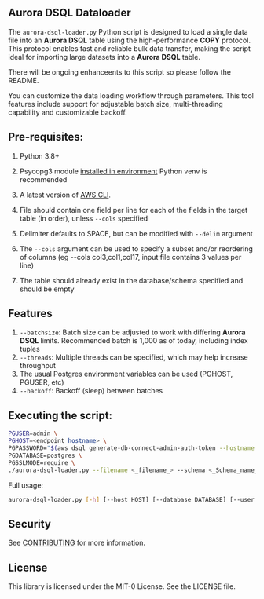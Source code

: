 ## Aurora DSQL Dataloader

The `aurora-dsql-loader.py` Python script is designed to load a single data file into an **Aurora DSQL** table using the high-performance **COPY** protocol. This protocol enables fast and reliable bulk data transfer, making the script ideal for importing large datasets into a **Aurora DSQL** table. 

There will be ongoing enhanceents to this script so please follow the README.

You can customize the data loading workflow through parameters. This tool features include support for adjustable batch size, multi-threading capability and customizable backoff.

## Pre-requisites:

1. Python 3.8+
2. Psycopg3 module [installed in environment](https://www.psycopg.org/psycopg3/docs/basic/install.html)
    Python venv is recommended
3. A latest version of [AWS CLI](https://docs.aws.amazon.com/cli/latest/userguide/getting-started-install.html).

4. File should contain one field per line for each of the fields in the target table (in order), unless `--cols` specified
5. Delimiter defaults to SPACE, but can be modified with `--delim` argument
6. The `--cols` argument can be used to specify a subset and/or reordering of columns (eg --cols col3,col1,col17, input file contains 3 values per line)
7. The table should already exist in the database/schema specified and should be empty

## Features
1. `--batchsize`: Batch size can be adjusted to work with differing **Aurora DSQL** limits. Recommended batch is 1,000 as of today, including index tuples
2. `--threads`: Multiple threads can be specified, which may help increase throughput
3. The usual Postgres environment variables can be used (PGHOST, PGUSER, etc)
4. `--backoff`: Backoff (sleep) between batches

## Executing the script:

```bash
PGUSER=admin \
PGHOST=<endpoint hostname> \
PGPASSWORD="$(aws dsql generate-db-connect-admin-auth-token --hostname $PGHOST --region <region>)" \
PGDATABASE=postgres \
PGSSLMODE=require \
./aurora-dsql-loader.py --filename <_filename_> --schema <_Schema_name_> --tablename <_Table_name_> --threads 10
```

Full usage: 

``` bash
aurora-dsql-loader.py [-h] [--host HOST] [--database DATABASE] [--user USER] [--password PASSWORD | --pwgen PWGEN] --filename FILENAME --tablename TABLENAME [--batchsize BATCHSIZE] [--threads THREADS]  [--schema SCHEMA] [--cols COLS] [--delim DELIM] [--backoff BACKOFF] [--relentless] [--feedback] [--debug]
```

## Security

See [CONTRIBUTING](CONTRIBUTING.md#security-issue-notifications) for more information.

## License

This library is licensed under the MIT-0 License. See the LICENSE file.

